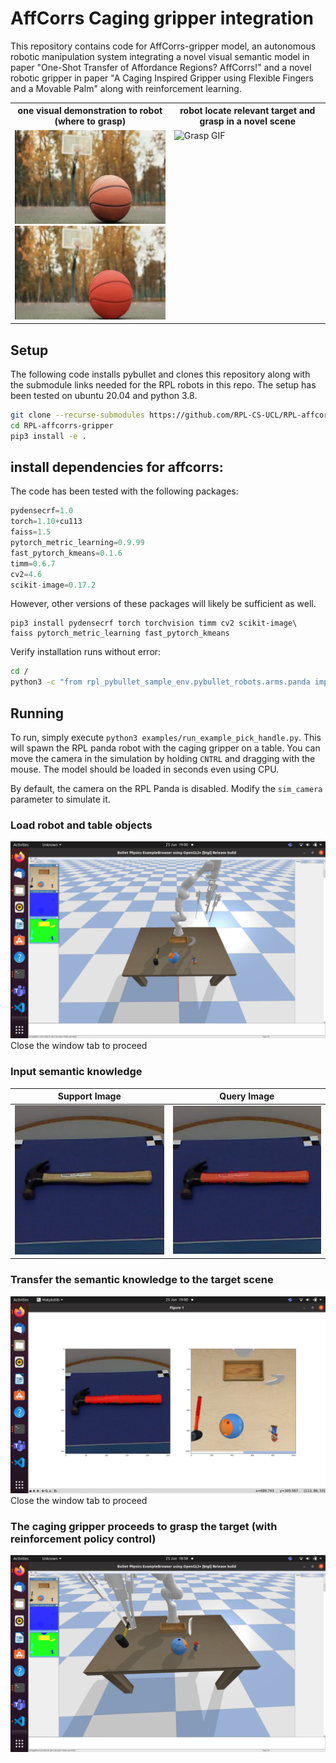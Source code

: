 # AffCorrs Caging gripper integration 

This repository contains code for AffCorrs-gripper model, an autonomous robotic manipulation system integrating a novel visual semantic model in paper "One-Shot Transfer of Affordance Regions? AffCorrs!" and a novel robotic gripper in paper "A  Caging  Inspired  Gripper  using  Flexible Fingers  and  a  Movable Palm" along with reinforcement learning.

<table>
  <tr>
    <th>one visual demonstration to robot (where to grasp)</th>
    <th>robot locate relevant target and grasp in a novel scene</th>
  </tr>
  <tr>
    <td style="vertical-align: top;">
      <img src="doc/img/basketball.png" alt="Original Image" height="150">
      <br>
      <img src="doc/img/annotate_basketball.png" alt="Annotated Image" height="150">
    </td>
    <td style="vertical-align: top;">
      <img src="doc/gif/sim_graspSphere.gif" alt="Grasp GIF" height="300">
    </td>
  </tr>
</table>



## Setup

The following code installs pybullet and clones this repository along with the submodule links needed for the RPL robots in this repo. The setup has been tested on ubuntu 20.04 and python 3.8.

```bash
git clone --recurse-submodules https://github.com/RPL-CS-UCL/RPL-affcorrs-gripper.git
cd RPL-affcorrs-gripper
pip3 install -e .
```

## install dependencies for affcorrs:

The code has been tested with the following packages:

```python
pydensecrf=1.0
torch=1.10+cu113
faiss=1.5
pytorch_metric_learning=0.9.99
fast_pytorch_kmeans=0.1.6
timm=0.6.7
cv2=4.6
scikit-image=0.17.2
```

However, other versions of these packages will likely be sufficient as well.

```
pip3 install pydensecrf torch torchvision timm cv2 scikit-image\
faiss pytorch_metric_learning fast_pytorch_kmeans
```

Verify installation runs without error:
```bash
cd /
python3 -c "from rpl_pybullet_sample_env.pybullet_robots.arms.panda import RPL_Panda"
```

## Running 

To run, simply execute `python3 examples/run_example_pick_handle.py`. This will spawn the RPL panda robot with the caging gripper on a table. You can move the camera in the simulation by holding `CNTRL` and dragging with the mouse. The model should be loaded in seconds even using CPU.

By default, the camera on the RPL Panda is disabled. Modify the `sim_camera` parameter to simulate it.

### Load robot and table objects	
![Robots](doc/img/robot_tableObjects.png)
Close the window tab to proceed

### Input semantic knowledge
| Support Image | Query Image |
|:--------------:|:--------------:|
| ![Original Image](doc/img/prototype.png) | ![Annotated Image](doc/img/annotation.png) |

### Transfer the semantic knowledge to the target scene
![Robots](doc/img/find_part_correspondence.png)
Close the window tab to proceed

### The caging gripper proceeds to grasp the target (with reinforcement policy control)
![Robots](doc/img/grasping.png)

